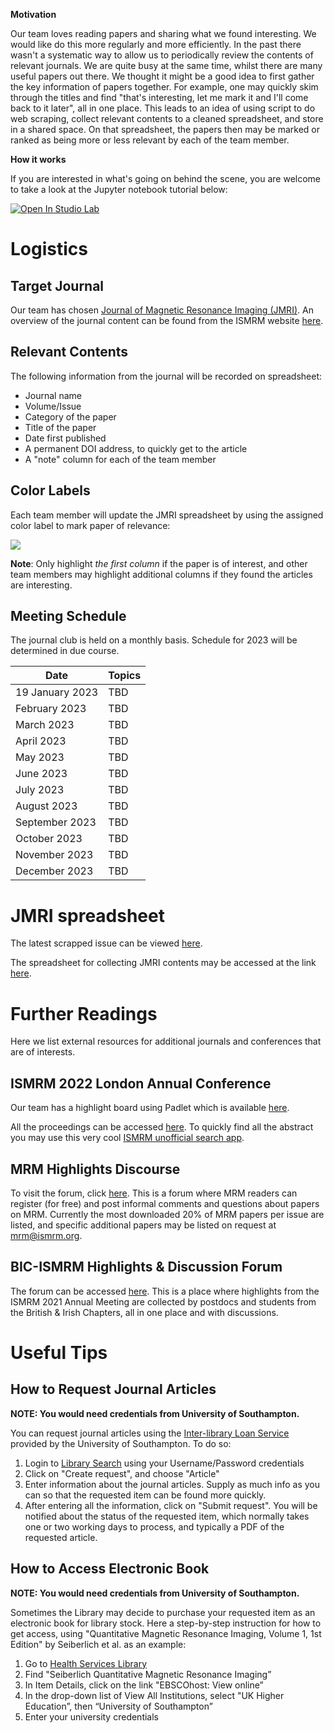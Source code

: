 **Motivation**

Our team loves reading papers and sharing what we found interesting. We would like do this more regularly and more efficiently. In the past there wasn't a systematic way to allow us to periodically review the contents of relevant journals. We are quite busy at the same time, whilst there are many useful papers out there. We thought it might be a good idea to first gather the key information of papers together. For example, one may quickly skim through the titles and find "that's interesting, let me mark it and I'll come back to it later", all in one place. This leads to an idea of using script to do web scraping, collect relevant contents to a cleaned spreadsheet, and store in a shared space. On that spreadsheet, the papers then may be marked or ranked as being more or less relevant by each of the team member.

**How it works**

If you are interested in what's going on behind the scene, you are welcome to take a look at the Jupyter notebook tutorial below:

[![Open In Studio Lab](https://studiolab.sagemaker.aws/studiolab.svg)](https://studiolab.sagemaker.aws/import/github/sotnir/mri-journal-lounge/blob/main/jmri-web-scrapping-demo.ipynb)

# Logistics

## Target Journal

Our team has chosen [Journal of Magnetic Resonance Imaging (JMRI)](https://onlinelibrary.wiley.com/journal/15222586). An overview of the journal content can be found from the ISMRM website [here](https://www.ismrm.org/membership-journals/journals/).

## Relevant Contents

The following information from the journal will be recorded on spreadsheet:

- Journal name
- Volume/Issue
- Category of the paper
- Title of the paper
- Date first published
- A permanent DOI address, to quickly get to the article
- A "note" column for each of the team member

## Color Labels

Each team member will update the JMRI spreadsheet by using the assigned color label to mark paper of relevance:

![](https://raw.githubusercontent.com/yukaizou2015/UHS-MRIPhysics-journal-web-scrapping/main/img/jmri-team-color.png)

**Note**: Only highlight *the first column* if the paper is of interest, and other team members may highlight additional columns if they found the articles are interesting.

## Meeting Schedule

The journal club is held on a monthly basis. Schedule for 2023 will be determined in due course.

| Date            | Topics                           |
| --------------- | -------------------------------- |
| 19 January 2023    | TBD     |
| February 2023   | TBD     |
| March 2023      | TBD     |
| April 2023      | TBD     |
| May 2023        | TBD     |
| June 2023       | TBD     |
| July 2023       | TBD     |
| August 2023     | TBD     |
| September 2023  | TBD     |
| October 2023    | TBD     |
| November 2023   | TBD     |
| December 2023   | TBD     |

# JMRI spreadsheet

The latest scrapped issue can be viewed [here](https://script.google.com/macros/s/AKfycbyV13WLm-9n4DCShUr7gzq4eMd1shJEGLI5Q1GxBZCLNnAtSskFU6yWQpm6xyEM_M7l/exec).

The spreadsheet for collecting JMRI contents may be accessed at the link [here](https://docs.google.com/spreadsheets/d/1-4spJ677WzYBpuzcnHu_gO0mSnoR29mk/edit?usp=sharing&ouid=117155765040566319388&rtpof=true&sd=true).

# Further Readings

Here we list external resources for additional journals and conferences that are of interests.

## ISMRM 2022 London Annual Conference

Our team has a highlight board using Padlet which is available [here](https://padlet.com/yukaizou2012/1pegs3rgjxjq41rm).

All the proceedings can be accessed [here](https://submissions.mirasmart.com/ISMRM2022/itinerary/Default.aspx?Refresh=1). To quickly find all the abstract you may use this very cool [ISMRM unofficial search app](https://ismrm2022-unofficial.netlify.app/).

## MRM Highlights Discourse

To visit the forum, click [here](http://mrm.ismrm.org/). This is a forum where MRM readers can register (for free) and post informal comments and questions about papers on MRM. Currently the most downloaded 20% of MRM papers per issue are listed, and specific additional papers may be listed on request at mrm@ismrm.org.

## BIC-ISMRM Highlights & Discussion Forum

The forum can be accessed [here](https://padlet.com/petelally/8rohqk9dxuon5je8). This is a place where highlights from the ISMRM 2021 Annual Meeting are collected by postdocs and students from the British & Irish Chapters, all in one place and with discussions.

# Useful Tips

## How to Request Journal Articles

**NOTE: You would need credentials from University of Southampton.**

You can request journal articles using the [Inter-library Loan Service](https://library.soton.ac.uk/ill) provided by the University of Southampton. To do so:
 1. Login to [Library Search](https://southampton.on.worldcat.org/discovery) using your Username/Password credentials
 2. Click on "Create request", and choose "Article"
 4. Enter information about the journal articles. Supply as much info as you can so that the requested item can be found more quickly.
 5. After entering all the information, click on "Submit request". You will be notified about the status of the requested item, which normally takes one or two working days to process, and typically a PDF of the requested article.

## How to Access Electronic Book

**NOTE: You would need credentials from University of Southampton.**

Sometimes the Library may decide to purchase your requested item as an electronic book for library stock. Here a step-by-step instruction for how to get access, using "Quantitative Magnetic Resonance Imaging, Volume 1, 1st Edition" by Seiberlich et al. as an example:

1. Go to [Health Services Library](https://library.soton.ac.uk/hsl)
2. Find "Seiberlich Quantitative Magnetic Resonance Imaging”
3. In Item Details, click on the link "EBSCOhost: View online”
4. In the drop-down list of View All Institutions, select "UK Higher Education”, then “University of Southampton”
5. Enter your university credentials

